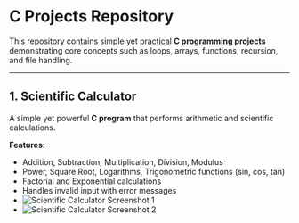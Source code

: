 # C Projects Repository

This repository contains simple yet practical **C programming projects** demonstrating core concepts such as loops, arrays, functions, recursion, and file handling.  

---

## 1. Scientific Calculator

A simple yet powerful **C program** that performs arithmetic and scientific calculations.  

**Features:**  
- Addition, Subtraction, Multiplication, Division, Modulus  
- Power, Square Root, Logarithms, Trigonometric functions (sin, cos, tan)  
- Factorial and Exponential calculations  
- Handles invalid input with error messages
- ![Scientific Calculator Screenshot 1](scientific_calculator/scientific_calculator1.png)
- ![Scientific Calculator Screenshot 2](scientific_calculator/scientific_calculator2.png)

